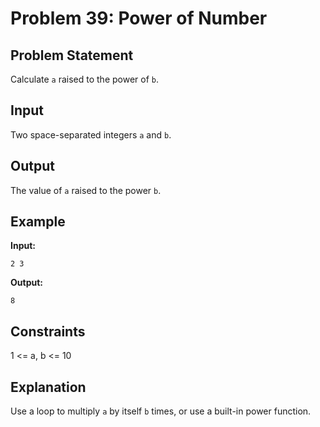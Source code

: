 # Problem 39: Power of Number

## Problem Statement
Calculate `a` raised to the power of `b`.

## Input
Two space-separated integers `a` and `b`.

## Output
The value of `a` raised to the power `b`.

## Example
**Input:**
```
2 3
```

**Output:**
```
8
```

## Constraints
1 <= a, b <= 10

## Explanation
Use a loop to multiply `a` by itself `b` times, or use a built-in power function.
